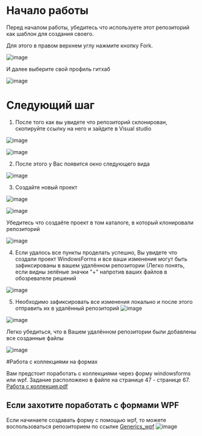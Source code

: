 # Начало работы
  Перед началом работы, убедитесь что используете этот репозиторий как шаблон для создания своего.
  
Для этого в правом верхнем углу нажмите кнопку Fork.

![image](https://user-images.githubusercontent.com/61108556/151491104-76f0ca09-bb0f-45b9-b76a-375119934261.png)

И далее выберите свой профиль гитхаб 

![image](https://user-images.githubusercontent.com/61108556/151491157-d8efae5d-9528-410a-bddf-f453ba85d084.png)

# Следующий шаг

1. После того как вы увидете что репозиторий склонирован, скопируйте ссылку на него и зайдите в Visual studio

![image](https://user-images.githubusercontent.com/61108556/151491282-b0b32556-2f06-47cf-bdd2-eeb61f5f51ac.png)

![image](https://user-images.githubusercontent.com/61108556/151491384-a7aa87b9-2a8e-4f74-98a6-3793c074afb5.png)

2. После этого у Вас появится окно следующего вида

![image](https://user-images.githubusercontent.com/61108556/151491441-803482d9-a648-4a8a-a67f-eb20fe5220c4.png)

3. Создайте новый проект 

![image](https://user-images.githubusercontent.com/61108556/151491473-b613bffe-8548-4682-9fe4-680e635cf4ca.png)

![image](https://user-images.githubusercontent.com/61108556/151491502-ae418958-83be-4278-aa3d-0fd629491dc7.png)

Убедитесь что создаёте проект в том каталоге, в который клонировали репозиторий 

![image](https://user-images.githubusercontent.com/61108556/151491707-de9a35cc-a2ae-487c-ac4c-7a76725bb1f3.png)

4. Если удалось все пункты проделать успешно, Вы увидете что создали проект WindowsForms и все ваши изменения могут быть зафиксированы в вашем удалённом репозитории
(Легко понять, если видны зелёные значки "+" напротив ваших файлов в обозревателе решений

![image](https://user-images.githubusercontent.com/61108556/151491890-5a62585d-3172-448a-9076-d5968abe859b.png)


5. Необходимо зафиксировать все изменения локально и после этого отправить их в удалённый репозиторий
![image](https://user-images.githubusercontent.com/61108556/151491955-11238db2-996f-40f9-bc1d-abb07f99898e.png)

![image](https://user-images.githubusercontent.com/61108556/151491989-9bd6b51d-426f-4d72-a05a-4a138a3bbd8e.png)

Легко убедиться, что в Вашем удалённом репозитории были добавлены все созданные файлы

![image](https://user-images.githubusercontent.com/61108556/151492144-6b90a00b-b373-4d3d-8b01-71d512745088.png)

#Работа с коллекциями на формах

  Вам предстоит поработать с коллекциями через форму windowsforms или wpf.
Задание расположено в файле на странице 47 - странице 67.
[Работа с коллекция.pdf](https://github.com/VSTC21CAB/Generics/files/7955799/4cf3ad7d6ae3c54ce2f48e66bae79507.pdf)


## Если захотите поработать с формами **WPF**
  Если начинаете создавать форму с помощью wpf, то можете воспользоваться репозиторием по ссылке [Generics_wpf](https://github.com/Sand-by/KPYP_LECTION)
![image](https://user-images.githubusercontent.com/61108556/151490220-9413723b-8a4e-4bbd-b927-53f1dba7a4c1.png)

